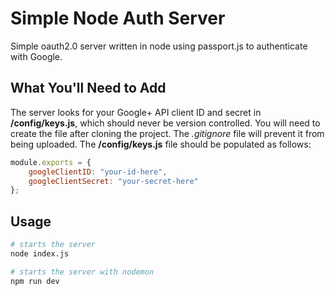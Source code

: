 # Simple Node Auth Server #
Simple oauth2.0 server written in node using passport.js to authenticate with Google.

## What You'll Need to Add ##
The server looks for your Google+ API client ID and secret in **/config/keys.js**, which should never be version controlled. You will need to create the file after cloning the project. The *.gitignore* file will prevent it from being uploaded. The **/config/keys.js** file should be populated as follows: 

```js
module.exports = {
    googleClientID: "your-id-here",
    googleClientSecret: "your-secret-here"
};
```

## Usage ##
```bash
# starts the server
node index.js

# starts the server with nodemon
npm run dev
```
